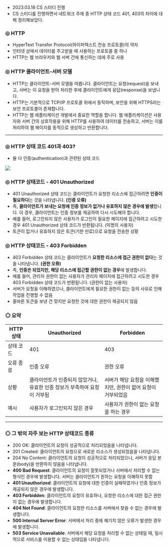 - 2023.03.18 CS 스터디 진행
- CS 스터디를 진행하면서 네트워크 주제 중 HTTP 상태 코드 401, 403의 차이에 대해 정리해보았다.

### ◎ HTTP

- HyperText Transfer Protocol(하이퍼텍스트 전송 프로토콜)의 약자
- 인터넷 상에서 데이터를 주고받을 때 사용하는 프로토콜 중 하나
- HTTP는 웹 브라우저와 웹 서버 간에 통신하는 데에 주로 사용

### ◎ HTTP 클라이언트-서버 모델

- HTTP는 클라이언트-서버 모델을 따릅니다. 클라이언트는 요청(request)을 보내고, 서버는 이 요청을 받아 처리한 후에 클라이언트에게 응답(response)을 보냅니다.
- HTTP는 기본적으로 TCP/IP 프로토콜 위에서 동작하며, 보안을 위해 HTTPS라는 보안 프로토콜이 존재합니다.
- HTTP는 웹 애플리케이션 개발에서 중요한 역할을 합니다. 웹 애플리케이션은 사용자와 서버 간의 상호작용을 위해 HTTP를 사용하여 데이터를 전송하고, 서버는 이를 처리하여 웹 페이지를 동적으로 생성하고 반환합니다.

---

### ◎ HTTP 상태 코드 401과 403?

- 둘 다 인증(authentication)과 관련된 상태 코드

![](https://velog.velcdn.com/images/dellojoon7/post/5e238542-37ea-4b91-8fb9-07a2037cd792/image.png)


### ◎ HTTP 상태코드 - 401 Unauthorized

- 401 Unauthorized 상태 코드는 클라이언트가 요청한 리소스에 접근하려면 **인증이 필요하다**는 것을 나타냅니다. **(인증 오류)**
- 즉, **클라이언트가 보내는 요청에 인증 정보가 없거나 유효하지 않은 경우에 발생**합니다. 이 경우, 클라이언트는 인증 정보를 제공하여 다시 시도해야 합니다.
- 예를 들어, 로그인되지 않은 사용자가 로그인이 필요한 페이지에 접근하려고 시도한 경우 401 Unauthorized 상태 코드가 반환됩니다. (익명의 사용자)
- 토큰이 없거나 유효하지 않은 토큰(기한 만료)으로 요청을 전송한 상황

### ◎ HTTP 상태코드 - 403 Forbidden

- 403 Forbidden 상태 코드는 클라이언트가 **요청한 리소스에 접근 권한이 없다**는 것을 나타냅니다. **(권한 오류)**
- 즉, **인증은 되었지만, 해당 리소스에 접근할 권한이 없는 경우**에 발생합니다.
- 예를 들어, 관리자 권한이 없는 사용자가 관리자 페이지에 접근하려고 시도한 경우 403 Forbidden 상태 코드가 반환됩니다. (권한이 없는 사용자)
- 서버가 요청을 이해하였으나, 클라이언트에게 필요한 권한이 없는 등의 사유로 인해 작업을 진행할 수 없음
- 올바른 토큰을 보낸 건 맞지만 요청한 것에 대한 권한이 제공되지 않음

### ◎ 요약

| HTTP 상태 | Unauthorized                                                 | Forbidden                                                    |
| --------- | ------------------------------------------------------------ | ------------------------------------------------------------ |
| 상태 코드 | 401                                                          | 403                                                          |
| 오류 종류 | 인증 오류                                                    | 권한 오류                                                    |
| 상황      | 클라이언트가 인증되지 않았거나, 유효한 인증 정보가 부족하여 요청이 거부됨 | 서버가 해당 요청을 이해했지만, 권한이 없어 요청이 거부되었음 |
| 예시      | 사용자가 로그인되지 않은 경우                                | 사용자가 권한이 없는 요청을 하는 경우                        |

---

### ◎ 그 밖의 자주 보는 HTTP 상태코드 종류

- 200 OK: 클라이언트의 요청이 성공적으로 처리되었음을 나타냅니다.
- 201 Created: 클라이언트의 요청으로 새로운 리소스가 생성되었음을 나타냅니다.
- 204 No Content: 클라이언트의 요청이 성공적으로 처리되었으나, 서버가 응답 본문(body)을 반환하지 않음을 나타냅니다.
- **400 Bad Request**: 클라이언트의 요청이 잘못되었거나 서버에서 처리할 수 없는 형식인 경우에 발생합니다. 서버는 클라이언트가 원하는 요청을 이해하지 못함
- **401 Unauthorized**: 클라이언트의 요청에 대한 인증이 실패하였거나 인증 정보가 제공되지 않은 경우에 발생합니다.
- **403 Forbidden**: 클라이언트의 요청이 유효하나, 요청한 리소스에 대한 접근 권한이 없는 경우에 발생합니다.
- **404 Not Found**: 클라이언트의 요청한 리소스를 서버에서 찾을 수 없는 경우에 발생합니다.
- **500 Internal Server Error**: 서버에서 처리 중에 예기치 않은 오류가 발생한 경우에 발생합니다.
- **503 Service Unavailable**: 서버에서 해당 요청을 처리할 수 없는 상태일 때, 일시적으로 서비스를 이용할 수 없는 상태임을 나타냅니다.